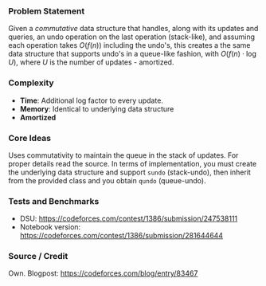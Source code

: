 ### Problem Statement
Given a *commutative* data structure that handles, along with its updates and queries, an undo operation on the last operation (stack-like), and assuming each operation takes $O(f(n))$ including the undo's, this creates a the same data structure that supports undo's in a queue-like fashion, with $O(f(n)\cdot \log U)$, where $U$ is the number of updates - amortized.

### Complexity
- **Time**: Additional log factor to every update.
- **Memory**: Identical to underlying data structure
- **Amortized**

### Core Ideas
Uses commutativity to maintain the queue in the stack of updates. For proper details read the source.
In terms of implementation, you must create the underlying data structure and support `sundo` (stack-undo), then inherit from the provided class and you obtain `qundo` (queue-undo).

### Tests and Benchmarks
- DSU: https://codeforces.com/contest/1386/submission/247538111
- Notebook version: https://codeforces.com/contest/1386/submission/281644644

### Source / Credit
Own. Blogpost: https://codeforces.com/blog/entry/83467
